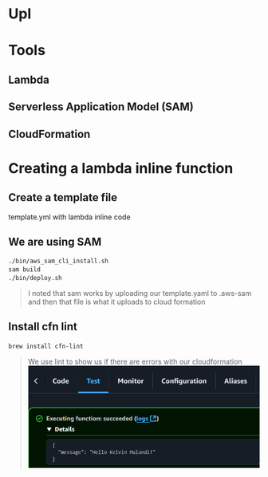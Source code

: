 # Upl
# Tools
## Lambda
## Serverless Application Model (SAM)
## CloudFormation
# Creating a lambda inline function
## Create a template file
template.yml with lambda inline code
## We are using SAM
```sh
./bin/aws_sam_cli_install.sh
sam build
./bin/deploy.sh
```
> I noted that sam works by uploading our template.yaml to .aws-sam and then that file is what it uploads to cloud formation
## Install cfn lint
```sh
brew install cfn-lint
```
> We use lint to show us if there are errors with our cloudformation
> ![Alt text](/output-images/lambda.png?raw=true "The output on lambda after testing")
